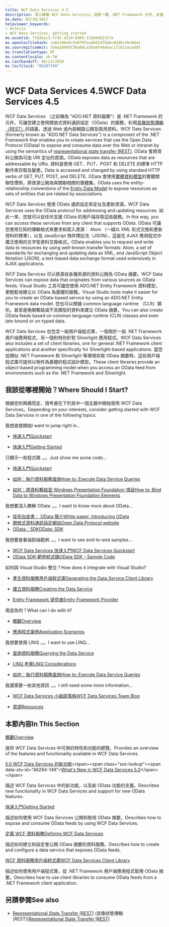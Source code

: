 ```yaml
---
title: WCF Data Services 4.5
description: 深入瞭解 WCF Data Services，這是一種 .NET Framework 元件，支援使用 REST 語義公開及取用資料的服務。
ms.date: 03/30/2017
helpviewer_keywords:
- Astoria
- WCF Data Services, getting started
ms.assetid: 73d2bec3-7c92-4110-b905-11bb0462357a
ms.openlocfilehash: ca6b196e8c910f97ead6d1df5b6c0dd6c49c68a4
ms.sourcegitcommit: 358a28048f36a8dca39a9fe6e6ac1f1913acadd5
ms.translationtype: MT
ms.contentlocale: zh-TW
ms.lasthandoff: 06/23/2020
ms.locfileid: "85247749"
---
```

# <a name="wcf-data-services-45"></a><span data-ttu-id="46284-103">WCF Data Services 4.5</span><span class="sxs-lookup"><span data-stu-id="46284-103">WCF Data Services 4.5</span></span>

<span data-ttu-id="46284-104">WCF Data Services （之前稱為 "ADO.NET 資料服務"）是 .NET Framework 的元件，可讓您建立使用開放式資料通訊協定（OData）的服務，利用[具像狀態傳輸（REST）](https://www.ics.uci.edu/~fielding/pubs/dissertation/rest_arch_style.htm)的語義，透過 Web 或內部網路公開及取用資料。</span><span class="sxs-lookup"><span data-stu-id="46284-104">WCF Data Services (formerly known as "ADO.NET Data Services") is a component of the .NET Framework that enables you to create services that use the Open Data Protocol (OData) to expose and consume data over the Web or intranet by using the semantics of [representational state transfer (REST)](https://www.ics.uci.edu/~fielding/pubs/dissertation/rest_arch_style.htm).</span></span> <span data-ttu-id="46284-105">OData 會將資料公開為可由 URI 定址的資源。</span><span class="sxs-lookup"><span data-stu-id="46284-105">OData exposes data as resources that are addressable by URIs.</span></span> <span data-ttu-id="46284-106">資料是使用 GET、PUT、POST 和 DELETE 的標準 HTTP 動作來存取及變更。</span><span class="sxs-lookup"><span data-stu-id="46284-106">Data is accessed and changed by using standard HTTP verbs of GET, PUT, POST, and DELETE.</span></span> <span data-ttu-id="46284-107">OData 會使用[實體資料模型](../adonet/entity-data-model.md)的實體關聯性慣例，將資源公開為與關聯相關的實體集。</span><span class="sxs-lookup"><span data-stu-id="46284-107">OData uses the entity-relationship conventions of the [Entity Data Model](../adonet/entity-data-model.md) to expose resources as sets of entities that are related by associations.</span></span>

<span data-ttu-id="46284-108">WCF Data Services 使用 OData 通訊協定來定址及更新資源。</span><span class="sxs-lookup"><span data-stu-id="46284-108">WCF Data Services uses the OData protocol for addressing and updating resources.</span></span> <span data-ttu-id="46284-109">如此一來，您就可以從任何支援 OData 的用戶端存取這些服務。</span><span class="sxs-lookup"><span data-stu-id="46284-109">In this way, you can access these services from any client that supports OData.</span></span> <span data-ttu-id="46284-110">OData 可讓您使用已知的傳輸格式來要求和寫入資源： Atom （一組以 XML 形式交換和更新資料的標準），以及 JavaScript 物件標記法（JSON），這是在 AJAX 應用程式中廣泛使用的文字型資料交換格式。</span><span class="sxs-lookup"><span data-stu-id="46284-110">OData enables you to request and write data to resources by using well-known transfer formats: Atom, a set of standards for exchanging and updating data as XML, and JavaScript Object Notation (JSON), a text-based data exchange format used extensively in AJAX applications.</span></span>

<span data-ttu-id="46284-111">WCF Data Services 可以將源自各種來源的資料公開為 OData 摘要。</span><span class="sxs-lookup"><span data-stu-id="46284-111">WCF Data Services can expose data that originates from various sources as OData feeds.</span></span> <span data-ttu-id="46284-112">Visual Studio 工具可讓您使用 ADO.NET Entity Framework 資料模型，更輕鬆地建立以 OData 為基礎的服務。</span><span class="sxs-lookup"><span data-stu-id="46284-112">Visual Studio tools make it easier for you to create an OData-based service by using an ADO.NET Entity Framework data model.</span></span> <span data-ttu-id="46284-113">您也可以根據 common language runtime （CLR）類別，甚至是晚期繫結或不具類型的資料來建立 OData 摘要。</span><span class="sxs-lookup"><span data-stu-id="46284-113">You can also create OData feeds based on common language runtime (CLR) classes and even late-bound or un-typed data.</span></span>

<span data-ttu-id="46284-114">WCF Data Services 也包含一組用戶端程式庫，一個用於一般 .NET Framework 用戶端應用程式，另一個則特別針對 Silverlight 應用程式。</span><span class="sxs-lookup"><span data-stu-id="46284-114">WCF Data Services also includes a set of client libraries, one for general .NET Framework client applications and another specifically for Silverlight-based applications.</span></span> <span data-ttu-id="46284-115">當您從類似 .NET Framework 和 Silverlight 等環境存取 OData 摘要時，這些用戶端程式庫可提供以物件為基礎的程式設計模型。</span><span class="sxs-lookup"><span data-stu-id="46284-115">These client libraries provide an object-based programming model when you access an OData feed from environments such as the .NET Framework and Silverlight.</span></span>

## <a name="where-should-i-start"></a><span data-ttu-id="46284-116">我該從哪裡開始？</span><span class="sxs-lookup"><span data-stu-id="46284-116">Where Should I Start?</span></span>

<span data-ttu-id="46284-117">根據您的興趣而定，請考慮在下列其中一個主題中開始使用 WCF Data Services。</span><span class="sxs-lookup"><span data-stu-id="46284-117">Depending on your interests, consider getting started with WCF Data Services in one of the following topics.</span></span>

<span data-ttu-id="46284-118">我想直接開始</span><span class="sxs-lookup"><span data-stu-id="46284-118">I want to jump right in...</span></span>

- [<span data-ttu-id="46284-119">快速入門</span><span class="sxs-lookup"><span data-stu-id="46284-119">Quickstart</span></span>](quickstart-wcf-data-services.md)

- [<span data-ttu-id="46284-120">快速入門</span><span class="sxs-lookup"><span data-stu-id="46284-120">Getting Started</span></span>](getting-started-with-wcf-data-services.md)

<span data-ttu-id="46284-121">只顯示一些程式碼 .。。</span><span class="sxs-lookup"><span data-stu-id="46284-121">Just show me some code...</span></span>

- [<span data-ttu-id="46284-122">快速入門</span><span class="sxs-lookup"><span data-stu-id="46284-122">Quickstart</span></span>](quickstart-wcf-data-services.md)

- [<span data-ttu-id="46284-123">如何：執行資料服務查詢</span><span class="sxs-lookup"><span data-stu-id="46284-123">How to: Execute Data Service Queries</span></span>](how-to-execute-data-service-queries-wcf-data-services.md)

- [<span data-ttu-id="46284-124">如何：將資料繫結至 Windows Presentation Foundation 項目</span><span class="sxs-lookup"><span data-stu-id="46284-124">How to: Bind Data to Windows Presentation Foundation Elements</span></span>](bind-data-to-wpf-elements-wcf-data-services.md)

<span data-ttu-id="46284-125">我想要深入瞭解 OData .。。</span><span class="sxs-lookup"><span data-stu-id="46284-125">I want to know more about OData...</span></span>

- [<span data-ttu-id="46284-126">技術白皮書： OData 簡介</span><span class="sxs-lookup"><span data-stu-id="46284-126">White paper: Introducing OData</span></span>](https://download.microsoft.com/download/E/5/A/E5A59052-EE48-4D64-897B-5F7C608165B8/IntroducingOData.pdf)
- [<span data-ttu-id="46284-127">開放式資料通訊協定網站</span><span class="sxs-lookup"><span data-stu-id="46284-127">Open Data Protocol website</span></span>](https://www.odata.org/)
- [<span data-ttu-id="46284-128">OData：SDK</span><span class="sxs-lookup"><span data-stu-id="46284-128">OData: SDK</span></span>](https://www.odata.org/ecosystem/)

<span data-ttu-id="46284-129">我想要查看端對端範例 .。。</span><span class="sxs-lookup"><span data-stu-id="46284-129">I want to see end-to-end samples...</span></span>

- <span data-ttu-id="46284-130">[WCF Data Services 快速入門](https://github.com/microsoftarchive/msdn-code-gallery-community-s-z/tree/master/WCF%20Data%20Services%20Quickstart%20(OData%20Service%20and%20WPF%20Client))</span><span class="sxs-lookup"><span data-stu-id="46284-130">[WCF Data Services Quickstart](https://github.com/microsoftarchive/msdn-code-gallery-community-s-z/tree/master/WCF%20Data%20Services%20Quickstart%20(OData%20Service%20and%20WPF%20Client))</span></span>
- [<span data-ttu-id="46284-131">OData SDK-範例程式碼</span><span class="sxs-lookup"><span data-stu-id="46284-131">OData SDK - Sample Code</span></span>](https://www.odata.org/ecosystem/#sdk)

<span data-ttu-id="46284-132">如何與 Visual Studio 整合？</span><span class="sxs-lookup"><span data-stu-id="46284-132">How does it integrate with Visual Studio?</span></span>

- [<span data-ttu-id="46284-133">產生資料服務用戶端程式庫</span><span class="sxs-lookup"><span data-stu-id="46284-133">Generating the Data Service Client Library</span></span>](generating-the-data-service-client-library-wcf-data-services.md)

- [<span data-ttu-id="46284-134">建立資料服務</span><span class="sxs-lookup"><span data-stu-id="46284-134">Creating the Data Service</span></span>](creating-the-data-service.md)

- [<span data-ttu-id="46284-135">Entity Framework 提供者</span><span class="sxs-lookup"><span data-stu-id="46284-135">Entity Framework Provider</span></span>](entity-framework-provider-wcf-data-services.md)

<span data-ttu-id="46284-136">用途為何？</span><span class="sxs-lookup"><span data-stu-id="46284-136">What can I do with it?</span></span>

- [<span data-ttu-id="46284-137">概觀</span><span class="sxs-lookup"><span data-stu-id="46284-137">Overview</span></span>](wcf-data-services-overview.md)

- [<span data-ttu-id="46284-138">應用程式案例</span><span class="sxs-lookup"><span data-stu-id="46284-138">Application Scenarios</span></span>](application-scenarios-wcf-data-services.md)

<span data-ttu-id="46284-139">我想要使用 LINQ .。。</span><span class="sxs-lookup"><span data-stu-id="46284-139">I want to use LINQ...</span></span>

- [<span data-ttu-id="46284-140">查詢資料服務</span><span class="sxs-lookup"><span data-stu-id="46284-140">Querying the Data Service</span></span>](querying-the-data-service-wcf-data-services.md)

- [<span data-ttu-id="46284-141">LINQ 考量</span><span class="sxs-lookup"><span data-stu-id="46284-141">LINQ Considerations</span></span>](linq-considerations-wcf-data-services.md)

- [<span data-ttu-id="46284-142">如何：執行資料服務查詢</span><span class="sxs-lookup"><span data-stu-id="46284-142">How to: Execute Data Service Queries</span></span>](how-to-execute-data-service-queries-wcf-data-services.md)

<span data-ttu-id="46284-143">我還需要一些其他資訊 .。。</span><span class="sxs-lookup"><span data-stu-id="46284-143">I still need some more information...</span></span>

- [<span data-ttu-id="46284-144">WCF Data Services 小組部落格</span><span class="sxs-lookup"><span data-stu-id="46284-144">WCF Data Services Team Blog</span></span>](https://docs.microsoft.com/archive/blogs/astoriateam/)

- [<span data-ttu-id="46284-145">資源</span><span class="sxs-lookup"><span data-stu-id="46284-145">Resources</span></span>](wcf-data-services-resources.md)

## <a name="in-this-section"></a><span data-ttu-id="46284-146">本節內容</span><span class="sxs-lookup"><span data-stu-id="46284-146">In This Section</span></span>

[<span data-ttu-id="46284-147">概觀</span><span class="sxs-lookup"><span data-stu-id="46284-147">Overview</span></span>](wcf-data-services-overview.md)

<span data-ttu-id="46284-148">提供 WCF Data Services 中可用的特性和功能的總覽。</span><span class="sxs-lookup"><span data-stu-id="46284-148">Provides an overview of the features and functionality available in WCF Data Services.</span></span>

<span data-ttu-id="46284-149">[5.0 WCF Data Services 的新功能](https://docs.microsoft.com/previous-versions/dotnet/wcf-data-services/ee373845(v=vs.103))</span><span class="sxs-lookup"><span data-stu-id="46284-149">[What's New in WCF Data Services 5.0](https://docs.microsoft.com/previous-versions/dotnet/wcf-data-services/ee373845(v=vs.103))</span></span>

<span data-ttu-id="46284-150">描述 WCF Data Services 中的新功能，以及新 OData 功能的支援。</span><span class="sxs-lookup"><span data-stu-id="46284-150">Describes new functionality in WCF Data Services and support for new OData features.</span></span>

[<span data-ttu-id="46284-151">快速入門</span><span class="sxs-lookup"><span data-stu-id="46284-151">Getting Started</span></span>](getting-started-with-wcf-data-services.md)

<span data-ttu-id="46284-152">描述如何使用 WCF Data Services 公開和取用 OData 摘要。</span><span class="sxs-lookup"><span data-stu-id="46284-152">Describes how to expose and consume OData feeds by using WCF Data Services.</span></span>

[<span data-ttu-id="46284-153">定義 WCF 資料服務</span><span class="sxs-lookup"><span data-stu-id="46284-153">Defining WCF Data Services</span></span>](defining-wcf-data-services.md)

<span data-ttu-id="46284-154">描述如何建立和設定會公開 OData 摘要的資料服務。</span><span class="sxs-lookup"><span data-stu-id="46284-154">Describes how to create and configure a data service that exposes OData feeds.</span></span>

[<span data-ttu-id="46284-155">WCF 資料服務用戶端程式庫</span><span class="sxs-lookup"><span data-stu-id="46284-155">WCF Data Services Client Library</span></span>](wcf-data-services-client-library.md)

<span data-ttu-id="46284-156">描述如何使用用戶端程式庫，從 .NET Framework 用戶端應用程式取用 OData 摘要。</span><span class="sxs-lookup"><span data-stu-id="46284-156">Describes how to use client libraries to consume OData feeds from a .NET Framework client application.</span></span>

## <a name="see-also"></a><span data-ttu-id="46284-157">另請參閱</span><span class="sxs-lookup"><span data-stu-id="46284-157">See also</span></span>

- <span data-ttu-id="46284-158">[Representational State Transfer (REST)](https://www.ics.uci.edu/~fielding/pubs/dissertation/rest_arch_style.htm) (具像狀態傳輸 (REST))</span><span class="sxs-lookup"><span data-stu-id="46284-158">[Representational State Transfer (REST)](https://www.ics.uci.edu/~fielding/pubs/dissertation/rest_arch_style.htm)</span></span>
